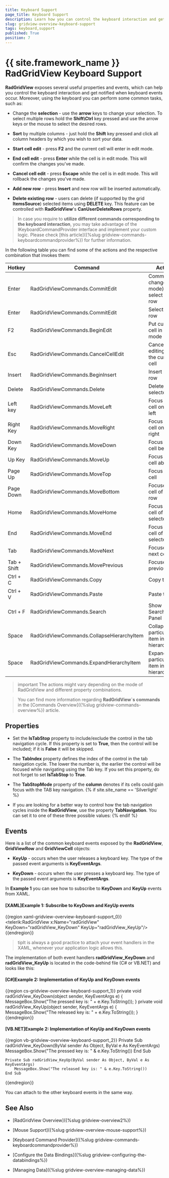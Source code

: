 ```yaml
---
title: Keyboard Support
page_title: Keyboard Support
description: Learn how you can control the keyboard interaction and get notified when keyboard events occur within RadGridView - Telerik's {{ site.framework_name }} DataGrid.
slug: gridview-overview-keyboard-support
tags: keyboard,support
published: True
position: 7
---
```


# {{ site.framework_name }} RadGridView Keyboard Support


__RadGridView__ exposes several useful properties and events, which can help you control the keyboard interaction and get notified when keyboard events occur. Moreover, using the keyboard you can perform some common tasks, such as:

* Change the __selection__ - use the __arrow__ keys to change your selection. To select multiple rows hold the __Shift\Ctrl__ key pressed and use the arrow keys or the mouse to select the desired rows.

* __Sort__ by multiple columns - just hold the __Shift__ key pressed and click all column headers by which you wish to sort your data.

* __Start cell edit__ - press __F2__ and the current cell will enter in edit mode.

* __End cell edit__ - press __Enter__ while the cell is in edit mode. This will confirm the changes you've made.

* __Cancel cell edit__ - press __Escape__ while the cell is in edit mode. This will rollback the changes you've made.

* __Add new row__ - press __Insert__ and new row will be inserted automatically.

* __Delete existing row__ - users can delete (if supported by the grid __ItemsSource__) selected items using __DELETE__ key. This feature can be controlled with __RadGridView__'s __CanUserDeleteRows__ property.

>In case you require to __utilize different commands corresponding to the keyboard interaction__, you may take advantage of the IKeyboardCommandProvider interface and implement your custom logic. Please check  [this article]({%slug gridview-commands-keyboardcommandprovider%}) for further information.

In the following table you can find some of the actions and the respective combination that invokes them:

 Hotkey | Command | Action
--- | --- | ---
Enter | RadGridViewCommands.CommitEdit | Commit the changes(edit mode) and select next row 
Enter | RadGridViewCommands.CommitEdit | Select next row
F2 | RadGridViewCommands.BeginEdit | Put current cell in edit mode
Esc | RadGridViewCommands.CancelCellEdit | Cancel the editing of the current cell
Insert | RadGridViewCommands.BeginInsert | Insert new row
Delete | RadGridViewCommands.Delete | Delete selected row
Left key | RadGridViewCommands.MoveLeft | Focus next cell on the left
Right Key | RadGridViewCommands.MoveRight | Focus next cell on the right
Down Key | RadGridViewCommands.MoveDown | Focus next cell below
Up Key | RadGridViewCommands.MoveUp | Focus next cell above
Page Up | RadGridViewCommands.MoveTop  | Focus first cell 
Page Down | RadGridViewCommands.MoveBottom | Focuses first cell of last row 
Home | RadGridViewCommands.MoveHome | Focus first cell of selected row
End | RadGridViewCommands.MoveEnd | Focus last cell of selected row
Tab | RadGridViewCommands.MoveNext | Focuses next cell
Tab + Shift | RadGridViewCommands.MovePrevious | Focuses previous cell
Ctrl + C | RadGridViewCommands.Copy | Copy text
Ctrl + V | RadGridViewCommands.Paste | Paste text
Ctrl + F | RadGridViewCommands.Search | Show Search Panel
Space | RadGridViewCommands.CollapseHierarchyItem | Collapse a particular item in the hierarchy
Space | RadGridViewCommands.ExpandHierarchyItem | Expand a particular item in the hierarchy

>important The actions might vary depending on the mode of RadGridView and different property combinations. 

>You can find more information regarding __RadGridView`s commands__ in the [Commands Overview]({%slug gridview-commands-overview%}) article.
		 

## Properties

* Set the __IsTabStop__ property to include/exclude the control in the tab navigation cycle. If this property is set to __True__, then the control will be included; if it is __False__ it will be skipped.

* The __TabIndex__ property defines the index of the control in the tab navigation cycle. The lower the number is, the earlier the control will be focused while navigating using the Tab key. If you set this property, do not forget to set __IsTabStop__ to __True__. 

* The __TabStopMode__ property of the __column__ denotes if its cells could gain focus with the TAB key navigation.
{% if site.site_name == 'Silverlight' %}

* If you are looking for a better way to control how the tab navigation cycles inside the __RadGridView__, use the property __TabNavigation__. You can set it to one of these three possible values:
{% endif %}

## Events

Here is a list of the common keyboard events exposed by the __RadGridView__, __GridViewRow__ and __GridViewCell__ objects:

* __KeyUp__ - occurs when the user releases a keyboard key. The type of the passed event arguments is __KeyEventArgs__.

* __KeyDown__ - occurs when the user presses a keyboard key. The type of the passed event arguments is __KeyEventArgs__.

In __Example 1__ you can see how to subscribe to __KeyDown__ and __KeyUp__ events from XAML.

#### __[XAML]Example 1: Subscribe to KeyDown and KeyUp events__

{{region xaml-gridview-overview-keyboard-support_0}}
	<telerik:RadGridView x:Name="radGridView" KeyDown="radGridView_KeyDown" KeyUp="radGridView_KeyUp"/>
{{endregion}}

>tipIt is always a good practice to attach your event handlers in the XAML, whenever your application logic allows this.

The implementation of both event handlers __radGridView_KeyDown__ and __radGridView_KeyUp__ is located in the code-behind file (C# or VB.NET) and looks like this:

#### __[C#]Example 2: Implementation of KeyUp and KeyDown events__

{{region cs-gridview-overview-keyboard-support_1}}
	private void radGridView_KeyDown(object sender, KeyEventArgs e)
	{
	    MessageBox.Show("The pressed key is: " + e.Key.ToString());
	}
	private void radGridView_KeyUp(object sender, KeyEventArgs e)
	{
	    MessageBox.Show("The released key is: " + e.Key.ToString());
	}
{{endregion}}


#### __[VB.NET]Example 2: Implementation of KeyUp and KeyDown events__

{{region vb-gridview-overview-keyboard-support_2}}
	Private Sub radGridView_KeyDown(ByVal sender As Object, ByVal e As KeyEventArgs)
	    MessageBox.Show("The pressed key is: " & e.Key.ToString())
	End Sub
	
	Private Sub radGridView_KeyUp(ByVal sender As Object, ByVal e As KeyEventArgs)
	    MessageBox.Show("The released key is: " & e.Key.ToString())
	End Sub
{{endregion}}


You can attach to the other keyboard events in the same way.

## See Also

 * [RadGridView Overview]({%slug gridview-overview2%})

 * [Mouse Support]({%slug gridview-overview-mouse-support%})

 * [Keyboard Command Provider]({%slug gridview-commands-keyboardcommandprovider%})

 * [Configure the Data Bindings]({%slug gridview-configuring-the-databindings%})

 * [Managing Data]({%slug gridview-overview-managing-data%})
